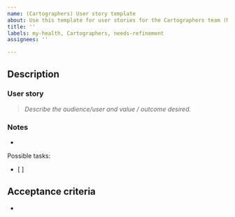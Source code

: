 ```yaml
---
name: (Cartographers) User story template
about: Use this template for user stories for the Cartographers team (MHV-on-VAgov).
title: ''
labels: my-health, Cartographers, needs-refinement
assignees: ''

---
```


## Description

### User story
> _Describe the audience/user and value / outcome desired._

### Notes
- 

Possible tasks:
- [ ]  

## Acceptance criteria

- 
